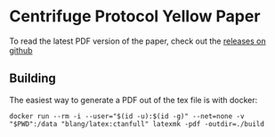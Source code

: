 #  Centrifuge Protocol Yellow Paper
To read the latest PDF version of the paper, check out the [releases on github](https://github.com/centrifuge/yellowpaper/releases)

## Building 
The easiest way to generate a PDF out of the tex file is with docker:

```
docker run --rm -i --user="$(id -u):$(id -g)" --net=none -v "$PWD":/data "blang/latex:ctanfull" latexmk -pdf -outdir=./build
```

